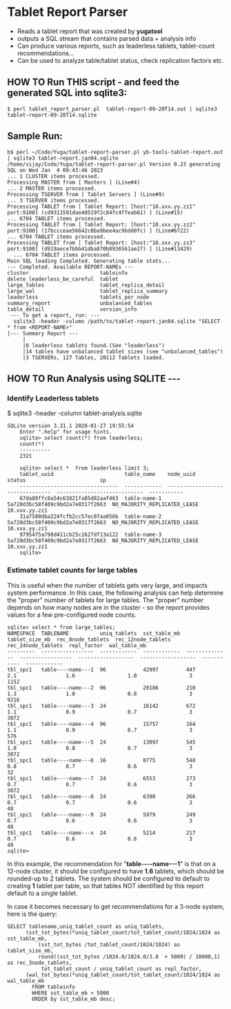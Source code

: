 # Tablet Report Parser

* Reads a tablet report that was created by **yugatool**
* outputs a SQL stream that contains parsed data + analysis info
* Can produce various reports, such as leaderless tablets, tablet-count recommendations...
* Can be used to analyze table/tablet status, check replication factors etc.

## HOW TO  Run THIS script  - and feed the generated SQL into sqlite3:

   `$ perl tablet_report_parser.pl  tablet-report-09-20T14.out | sqlite3 tablet-report-09-20T14.sqlite`

## Sample Run:


```
b$ perl ~/Code/Yuga/tablet-report-parser.pl yb-tools-tablet-report.out | sqlite3 tablet-report.jan04.sqlite
/home/vijay/Code/Yuga/tablet-report-parser.pl Version 0.23 generating SQL on Wed Jan  4 09:43:46 2023
... 1 CLUSTER items processed.
Processing MASTER from [ Masters ] (Line#4)
... 2 MASTER items processed.
Processing TSERVER from [ Tablet Servers ] (Line#9)
... 3 TSERVER items processed.
Processing TABLET from [ Tablet Report: [host:"10.xxx.yy.zz1" port:9100] (cd9311591dae40519f2c84fc4ffeab61) ] (Line#15)
... 6704 TABLET items processed.
Processing TABLET from [ Tablet Report: [host:"10.xxx.yy.zz2" port:9100] (17bccceae56642c0ba9bee4ac9bdd0fc) ] (Line#6722)
... 6704 TABLET items processed.
Processing TABLET from [ Tablet Report: [host:"10.xxx.yy.zz3" port:9100] (d919aece7bbb41dba870b0936561ae27) ] (Line#13429)
  ... 6704 TABLET items processed.
Main SQL loading Completed. Generating table stats...
--- Completed. Available REPORT-NAMEs ---
cluster                       tableinfo
delete_leaderless_be_careful  tablet
large_tables                  tablet_replica_detail
large_wal                     tablet_replica_summary
leaderless                    tablets_per_node
summary_report                unbalanced_tables
table_detail                  version_info
 --- To get a report, run: ---
  sqlite3 -header -column /path/to/tablet-report.jan04.sqlite "SELECT * from <REPORT-NAME>"
|--- Summary Report ---
     |
     |0 leaderless tablets found.(See "leaderless")
     |14 tables have unbalanced tablet sizes (see "unbalanced_tables")
     |3 TSERVERs, 127 Tables, 20112 Tablets loaded.

```

## HOW TO Run Analysis using SQLITE ---
### Identify Leaderless tablets
 $ sqlite3 -header -column tablet-analysis.sqlite

```
SQLite version 3.31.1 2020-01-27 19:55:54
    Enter ".help" for usage hints.
    sqlite> select count(*) from leaderless;
    count(*)
    ----------
    2321

    sqlite> select *  from leaderless limit 3;
    tablet_uuid                       table_name    node_uuid                         status                        ip
    --------------------------------  ------------  --------------------------------  ----------------------------  -----------
    67da88ffc8a54c63821fa85d82aaf463  table-name-1  5a720d3bc58f409c9bd2a7e0317f2663  NO_MAJORITY_REPLICATED_LEASE  10.xxx.yy.zz1
    31a7580dba224fcfb2cc57ec07aa056b  table-name-2  5a720d3bc58f409c9bd2a7e0317f2663  NO_MAJORITY_REPLICATED_LEASE  10.xxx.yy.zz1
    9795475a798d411cb25c1627df13a122  table-name-3  5a720d3bc58f409c9bd2a7e0317f2663  NO_MAJORITY_REPLICATED_LEASE  10.xxx.yy.zz1
    sqlite>
```
### Estimate tablet counts for large tables
This is useful when the number of tablets gets very large, and impacts system performance.
In this case, the following analysis can help determine the "proper" number of tablets for large tables.
The "proper" number depends on how many nodes are in the cluster - so the report provides values for a few pre-configured node counts.

```
sqlite> select * from large_tables;
NAMESPACE  TABLENAME          uniq_tablets  sst_table_mb  tablet_size_mb  rec_8node_tablets  rec_12node_tablets  rec_24node_tablets  repl_factor  wal_table_mb
---------  -----------------  ------------  ------------  --------------  -----------------  ------------------  ------------------  -----------  ------------
tbl_spc1   table----name---1  96            42997         447             2.1                1.6                 1.0                 3            1152
tbl_spc1   table----name---2  96            20186         210             1.3                1.0                 0.8                 3            9216
tbl_spc1   table----name---3  24            16142         672             1.1                0.9                 0.7                 3            3072
tbl_spc1   table----name---4  96            15757         164             1.1                0.9                 0.7                 3            576
tbl_spc1   table----name---5  24            13097         545             1.0                0.8                 0.7                 3            3072
tbl_spc1   table----name---6  16            8775          548             0.8                0.7                 0.6                 3            32
tbl_spc1   table----name---7  24            6553          273             0.7                0.7                 0.6                 3            3072
tbl_spc1   table----name---8  24            6390          266             0.7                0.7                 0.6                 3            48
tbl_spc1   table----name---9  24            5979          249             0.7                0.6                 0.6                 3            48
tbl_spc1   table----name---x  24            5214          217             0.7                0.6                 0.6                 3            48
sqlite>
```

In this example, the recommendation for "**table----name---1**" is that on a 12-node cluster, it should be configured to have **1.6** tablets, which should be rounded-up to 2 tablets.
The system should be configured to default to creating **1** tablet per table, so that tables NOT identified by this report default to a single tablet.

In case it becomes necessary to get recommendations for a 3-node system, here is the query:

```
SELECT tablename,uniq_tablet_count as uniq_tablets,
      (sst_tot_bytes)*uniq_tablet_count/tot_tablet_count/1024/1024 as sst_table_mb,
          (sst_tot_bytes /tot_tablet_count/1024/1024) as tablet_size_mb,
          round((sst_tot_bytes /1024.0/1024.0/3.0  + 5000) / 10000,1) as rec_3node_tablets,
           tot_tablet_count / uniq_tablet_count as repl_factor,
      (wal_tot_bytes)*uniq_tablet_count/tot_tablet_count/1024/1024 as wal_table_mb
        FROM tableinfo
        WHERE sst_table_mb > 5000
        ORDER by sst_table_mb desc;
```
